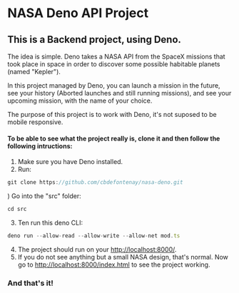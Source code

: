 # NASA Deno API Project
## This is a Backend project, using Deno.

The idea is simple. Deno takes a NASA API from the SpaceX missions that took place in space
in order to discover some possible habitable planets (named "Kepler").

In this project managed by Deno, you can launch a mission in the future, see your history (Aborted launches and still running missions),
and see your upcoming mission, with the name of your choice.

The purpose of this project is to work with Deno, it's not suposed to be mobile responsive.

#### To be able to see what the project really is, clone it and then follow the following intructions:

1) Make sure you have Deno installed.
2) Run:

```js
git clone https://github.com/cbdefontenay/nasa-deno.git
```

) Go into the "src" folder:

```js
cd src
```
3) Ten run this deno CLI:

```js
deno run --allow-read --allow-write --allow-net mod.ts
```

4) The project should run on your [http://localhost:8000/](http://localhost:8000/).
5) If you do not see anything but a small NASA design, that's normal. Now go to [http://localhost:8000/index.html](http://localhost:8000/index.html)
to see the project working. 

### And that's it!
